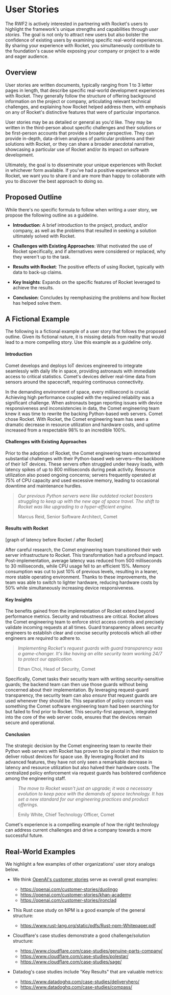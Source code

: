 # User Stories

The RWF2 is actively interested in partnering with Rocket's users to highlight
the framework's unique strengths and capabilities through _user stories_. The
goal is not only to attract new users but also bolster the confidence of
existing users by examining specific real-world experiences. By sharing your
experience with Rocket, you simultaneously contribute to the foundation's cause
while exposing your company or project to a wide and eager audience.

## Overview

User stories are written documents, typically ranging from 1 to 3 letter pages
in length, that describe specific real-world development experiences with
Rocket. They generally follow the structure of offering background information
on the project or company, articulating relevant technical challenges, and
explaining how Rocket helped address them, with emphasis on any of Rocket's
distinctive features that were of particular importance.

User stories may be as detailed or general as you'd like. They may be written in
the third-person about specific challenges and their solutions or be
first-person accounts that provide a broader perspective. They can provide
in-depth, data-driven analyses of particular problems and their solutions with
Rocket, or they can share a broader anecdotal narrative, showcasing a particular
use of Rocket and/or its impact on software development.

Ultimately, the goal is to disseminate your unique experiences with Rocket in
whichever form available. If you've had a positive experience with Rocket, we
want you to share it and are more than happy to collaborate with you to discover
the best approach to doing so.

## Proposed Outline

While there's no specific formula to follow when writing a user story, we
propose the following outline as a guideline.

  * **Introduction**: A brief introduction to the project, product, and/or
    company, as well as the problems that resulted in seeking a solution
    ultimately solved with Rocket.

  * **Challenges with Existing Approaches**: What motivated the use of Rocket
    specifically, and if alternatives were considered or replaced, why they
    weren't up to the task.

  * **Results with Rocket**: The positive effects of using Rocket, typically
    with data to back-up claims.

  * **Key Insights**: Expands on the specific features of Rocket
    leveraged to achieve the results.

  * **Conclusion**: Concludes by reemphasizing the problems and how Rocket has
    helped solve them.

## A Fictional Example

The following is a fictional example of a user story that follows the proposed
outline. Given its fictional nature, it is missing details from reality that
would lead to a more compelling story. Use this example as a guideline only.

#### Introduction

Comet develops and deploys IoT devices engineered to integrate seamlessly
with daily life in space, providing astronauts with immediate access to
critical statistics. Comet's devices deliver real-time data from sensors
around the spacecraft, requiring continuous connectivity.

In the demanding environment of space, every millisecond is crucial. Achieving
high performance coupled with the required reliability was a significant
challenge. When astronauts began reporting issues with device responsiveness and
inconsistencies in data, the Comet engineering team knew it was time to rewrite
the backing Python-based web servers. Comet chose Rocket. With Rocket, the Comet
engineering team has seen a dramatic decrease in resource utilization and
hardware costs, and uptime increased from a respectable 98% to an incredible
100%.

#### Challenges with Existing Approaches

Prior to the adoption of Rocket, the Comet engineering team encountered
substantial challenges with their Python-based web servers—the backbone of
their IoT devices. These servers often struggled under heavy loads, with
latency spikes of up to 800 milliseconds during peak activity. Resource
utilization also posed ongoing concerns; servers frequently operated at 75%
of CPU capacity and used excessive memory, leading to occasional downtime
and maintenance hurdles.

> *Our previous Python servers were like outdated rocket boosters struggling
> to keep up with the new age of space travel. The shift to Rocket was like
> upgrading to a hyper-efficient engine.*
>
> Marcus Reid, Senior Software Architect, Comet

#### Results with Rocket

[graph of latency before Rocket / after Rocket]

After careful research, the Comet engineering team transitioned their web server
infrastructure to Rocket. This transformation had a profound impact.
Post-implementation, average latency was reduced from 500 milliseconds to 30
milliseconds, while CPU usage fell to an efficient 15%. Memory consumption was
cut to just 10% of previous levels, resulting in a leaner, more stable operating
environment. Thanks to these improvements, the team was able to switch to
lighter hardware, reducing hardware costs by 50% while simultaneously increasing
device responsiveness.

#### Key Insights

The benefits gained from the implementation of Rocket extend beyond
performance metrics. Security and robustness are critical. Rocket allows the
Comet engineering team to enforce strict access controls and precisely
validate incoming requests at all times. Guard transparency allows security
engineers to establish clear and concise security protocols which all other
engineers are _required_ to adhere to.

> *Implementing Rocket's request guards with guard transparency was a
> game-changer. It's like having an elite security team working 24/7 to
> protect our application.*
>
> Ethan Choi, Head of Security, Comet

Specifically, Comet tasks their security team with writing security-sensitive
guards; the backend team can then use those guards without being concerned about
their implementation. By leveraging request-guard transparency, the security
team can also _ensure_ that request guards are used whenever they should be.
This separation of policy concern was something the Comet software engineering
team had been searching for but failed to find prior to Rocket. This
security-first approach, integrated into the core of the web server code,
ensures that the devices remain secure and operational.

#### Conclusion

The strategic decision by the Comet engineering team to rewrite their Python web
servers with Rocket has proven to be pivotal in their mission to deliver robust
devices for space use. By leveraging Rocket and its advanced features, they have
not only seen a remarkable decrease in latency and resource utilization but also
halved their hardware costs. The centralized policy enforcement via request
guards has bolstered confidence among the engineering staff.

> *The move to Rocket wasn't just an upgrade; it was a necessary evolution
> to keep pace with the demands of space technology. It has set a new
> standard for our engineering practices and product offerings.*
>
> Emily White, Chief Technology Officer, Comet

Comet's experience is a compelling example of how the right technology can
address current challenges and drive a company towards a more successful future.

## Real-World Examples

We highlight a few examples of other organizations' user story analogs below.

  * We think [OpenAI's customer stories](https://openai.com/customer-stories)
    serve as overall great examples:

    * https://openai.com/customer-stories/duolingo
    * https://openai.com/customer-stories/khan-academy
    * https://openai.com/customer-stories/ironclad

  * This Rust case study on NPM is a good example of the general structure:

    * https://www.rust-lang.org/static/pdfs/Rust-npm-Whitepaper.pdf

  * Cloudflare's case studies demonstrate a good challenge/solution structure:

    * https://www.cloudflare.com/case-studies/genuine-parts-company/
    * https://www.cloudflare.com/case-studies/polestar/
    * https://www.cloudflare.com/case-studies/sage/

  * Datadog's case studies include "Key Results" that are valuable metrics:

    * https://www.datadoghq.com/case-studies/deliveryhero/
    * https://www.datadoghq.com/case-studies/compass/
